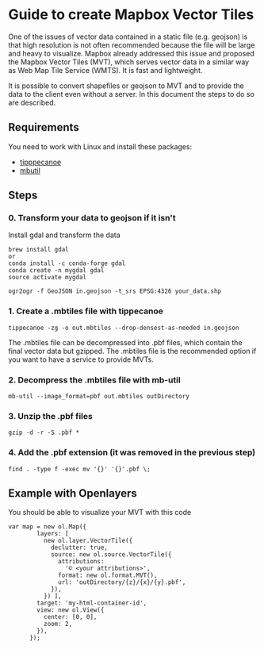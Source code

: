 # Guide to create Mapbox Vector Tiles
One of the issues of vector data contained in a static file (e.g. geojson) is that high resolution is not often recommended because the file will be large and heavy to visualize. Mapbox already addressed this issue and proposed the Mapbox Vector Tiles (MVT), which serves vector data in a similar way as Web Map Tile Service (WMTS). It is fast and lightweight.

It is possible to convert shapefiles or geojson to MVT and to provide the data to the client even without a server. In this document the steps to do so are described.

## Requirements
You need to work with Linux and install these packages:
- [tipppecanoe](https://github.com/mapbox/tippecanoe)
- [mbutil](https://github.com/mapbox/mbutil)

## Steps
### 0. Transform your data to geojson if it isn't
Install gdal and transform the data
```
brew install gdal
or
conda install -c conda-forge gdal
conda create -n mygdal gdal
source activate mygdal

ogr2ogr -f GeoJSON in.geojson -t_srs EPSG:4326 your_data.shp
```
### 1. Create a .mbtiles file with tippecanoe
```
tippecanoe -zg -o out.mbtiles --drop-densest-as-needed in.geojson
```
The .mbtiles file can be decompressed into .pbf files, which contain the final vector data but gzipped. The .mbtiles file is the recommended option if you want to have a service to provide MVTs.
### 2. Decompress the .mbtiles file with mb-util
```
mb-util --image_format=pbf out.mbtiles outDirectory
```
### 3. Unzip the .pbf files
```
gzip -d -r -S .pbf *
```
### 4. Add the .pbf extension (it was removed in the previous step)
```
find . -type f -exec mv '{}' '{}'.pbf \;
```

## Example with Openlayers
You should be able to visualize your MVT with this code
```
var map = new ol.Map({
        layers: [
          new ol.layer.VectorTile({
            declutter: true,
            source: new ol.source.VectorTile({
              attributions:
                '© <your attributions>',
              format: new ol.format.MVT(),
              url: 'outDirectory/{z}/{x}/{y}.pbf',
            }),
          }) ],
        target: 'my-html-container-id',
        view: new ol.View({
          center: [0, 0],
          zoom: 2,
        }),
      });
```
